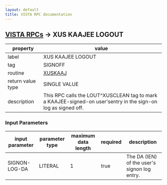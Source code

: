 ```yaml
---
layout: default
title: VISTA RPC documentation
---
```




## [VISTA RPCs](TableOfContent.md) &#8594; XUS KAAJEE LOGOUT 

 property | value 
--- | --- 
 label | XUS KAAJEE LOGOUT
 tag | SIGNOFF
 routine | [XUSKAAJ](http://code.osehra.org/dox/Routine_XUSKAAJ_source.html)
 return value type | SINGLE VALUE
 description | This RPC calls the LOUT^XUSCLEAN tag to mark a KAAJEE-signed-on user'sentry in the sign-on log as signed off.

### Input Parameters

| input parameter | parameter type | maximum data length | required | description | 
| --- | --- | --- | --- | --- | 
| SIGNON-LOG-DA | LITERAL | 1 | true | The DA (IEN) of the user's signon log entry. | 